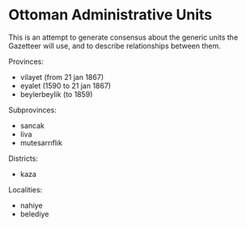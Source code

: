 # Ottoman Administrative Units

This is an attempt to generate consensus about the generic units the Gazetteer will use, and to describe relationships between them.

Provinces:
- vilayet (from 21 jan 1867)
- eyalet (1590 to 21 jan 1867)
- beylerbeylik (to 1859)

Subprovinces:
- sancak
- liva
- mutesarrıflık

Districts:
- kaza

Localities:
- nahiye
- belediye
